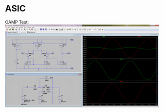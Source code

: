 # ASIC
OAMP Test:
![Screen Shot](https://raw.githubusercontent.com/SimeonSimeonovIvanov/ASIC/master/Images/oamp0_test.png)<br>

